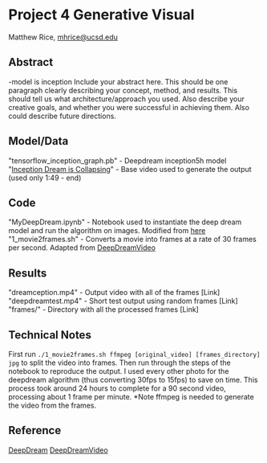 # Project 4 Generative Visual

Matthew Rice, mhrice@ucsd.edu

## Abstract
-model is inception
Include your abstract here. This should be one paragraph clearly describing your concept, method, and results. This should tell us what architecture/approach you used. Also describe your creative goals, and whether you were successful in achieving them. Also could describe future directions.

## Model/Data
"tensorflow_inception_graph.pb" - Deepdream inception5h model
"[Inception Dream is Collapsing](https://www.youtube.com/watch?v=TRDbQwi3T8k)" - Base video used to generate the output (used only 1:49 - end)

## Code
"MyDeepDream.ipynb" - Notebook used to instantiate the deep dream model and run the algorithm on images. Modified from [here](https://github.com/roberttwomey/ml-art-code/blob/master/week8/deepdream/deepdream.ipynb)
"1_movie2frames.sh" - Converts a movie into frames at a rate of 30 frames per second. Adapted from [DeepDreamVideo](https://github.com/graphific/DeepDreamVideo)

## Results
"dreamception.mp4" - Output video with all of the frames  [Link]
"deepdreamtest.mp4" - Short test output using random frames [Link]
"frames/" - Directory with all the processed frames [Link]

## Technical Notes
First run `./1_movie2frames.sh ffmpeg [original_video] [frames_directory] jpg` to split the video into frames. Then run through the steps of the notebook to reproduce the output. I used every other photo for the deepdream algorithm (thus converting 30fps to 15fps) to save on time. This process took around 24 hours to complete for a 90 second video, processing about 1 frame per minute. 
*Note ffmpeg is needed to generate the video from the frames.

## Reference
[DeepDream](https://ai.googleblog.com/2015/06/inceptionism-going-deeper-into-neural.html)
[DeepDreamVideo](https://github.com/graphific/DeepDreamVideo)